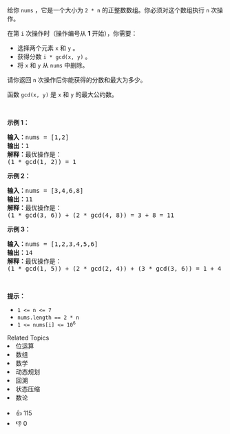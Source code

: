 <p>给你&nbsp;<code>nums</code>&nbsp;，它是一个大小为&nbsp;<code>2 * n</code>&nbsp;的正整数数组。你必须对这个数组执行 <code>n</code>&nbsp;次操作。</p>

<p>在第&nbsp;<code>i</code>&nbsp;次操作时（操作编号从 <strong>1</strong>&nbsp;开始），你需要：</p>

<ul> 
 <li>选择两个元素&nbsp;<code>x</code> 和&nbsp;<code>y</code>&nbsp;。</li> 
 <li>获得分数&nbsp;<code>i * gcd(x, y)</code>&nbsp;。</li> 
 <li>将&nbsp;<code>x</code>&nbsp;和&nbsp;<code>y</code> 从&nbsp;<code>nums</code>&nbsp;中删除。</li> 
</ul>

<p>请你返回 <code>n</code>&nbsp;次操作后你能获得的分数和最大为多少。</p>

<p>函数&nbsp;<code>gcd(x, y)</code>&nbsp;是&nbsp;<code>x</code> 和&nbsp;<code>y</code>&nbsp;的最大公约数。</p>

<p>&nbsp;</p>

<p><strong>示例 1：</strong></p>

<pre><b>输入：</b>nums = [1,2]
<b>输出：</b>1
<b>解释：</b>最优操作是：
(1 * gcd(1, 2)) = 1
</pre>

<p><strong>示例 2：</strong></p>

<pre><b>输入：</b>nums = [3,4,6,8]
<b>输出：</b>11
<b>解释：</b>最优操作是：
(1 * gcd(3, 6)) + (2 * gcd(4, 8)) = 3 + 8 = 11
</pre>

<p><strong>示例 3：</strong></p>

<pre><b>输入：</b>nums = [1,2,3,4,5,6]
<b>输出：</b>14
<b>解释：</b>最优操作是：
(1 * gcd(1, 5)) + (2 * gcd(2, 4)) + (3 * gcd(3, 6)) = 1 + 4 + 9 = 14
</pre>

<p>&nbsp;</p>

<p><strong>提示：</strong></p>

<ul> 
 <li><code>1 &lt;= n &lt;= 7</code></li> 
 <li><code>nums.length == 2 * n</code></li> 
 <li><code>1 &lt;= nums[i] &lt;= 10<sup>6</sup></code></li> 
</ul>

<div><div>Related Topics</div><div><li>位运算</li><li>数组</li><li>数学</li><li>动态规划</li><li>回溯</li><li>状态压缩</li><li>数论</li></div></div><br><div><li>👍 115</li><li>👎 0</li></div>